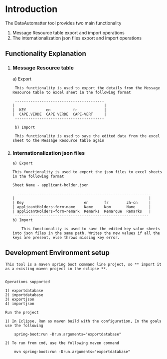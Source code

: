 # Introduction #

The DataAutomatter tool provides two main functionality

1) Message Resource table export and import operations
2) The internationalization json files export and import operations

## Functionality Explanation ##

1) ### Message Resource table ###

	a) Export
		
	    This functionality is used to export the details from the Message Resource table to excel sheet in the following format
		
	    ----------------------------------------
	   |                                        |
	   |  KEY         en          fr            |
	   |  CAPE.VERDE  CAPE VERDE  CAPE-VERT     |
	    ----------------------------------------
		
    	b) Import
		
	    This functionality is used to save the edited data from the excel sheet to the Message Resource table again

2)  ### Internationalization json files ###

	    a) Export
		
		This functionality is used to export the json files to excel sheets in the following format
		
		Sheet Name - applicant-holder.json
		
	  	  ------------------------------------------------------------
	   	|                                                            | 
	  	| Key                           en       fr        zh-cn     |
	  	| applicantHolders~form~name    Name     Nom       Name	     | 
	   	| applicantHolders~form~remark  Remarks  Remarque  Remarks   | 
	   	 ------------------------------------------------------------
	    b) Import
	
	        This functionality is used to save the edited key value sheets into json files in the same path. Writes the new values if all the keys are present, else throws missing key error.
		
## Development Environment setup ##

	This tool is a maven spring boot command line project, so ** import it as a existing maven project in the eclipse **.
	
	
	Operations supported
	
	1) exportdatabase
	2) importdatabase
	3) exportjson
	4) importjson
	
    Run the project
	
	1) In Eclipse, Run as maven build with the configuration, In the goals use the following
	
		spring-boot:run -Drun.arguments="exportdatabase"
		
	2) To run from cmd, use the following maven command
		
		mvn spring-boot:run -Drun.arguments="exportdatabase"
	
